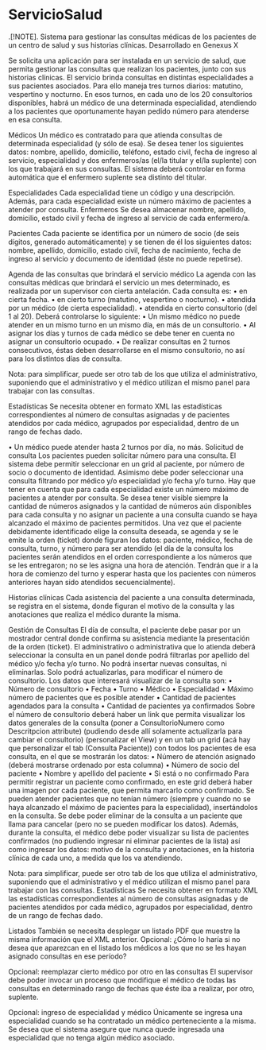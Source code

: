 # ServicioSalud
.[!NOTE].
Sistema para gestionar las consultas médicas de los pacientes de un centro de salud y sus historias clínicas. Desarrollado en Genexus X

Se solicita una aplicación para ser instalada en un servicio de salud, que permita
gestionar las consultas que realizan los pacientes, junto con sus historias clínicas.
El servicio brinda consultas en distintas especialidades a sus pacientes asociados.
Para ello maneja tres turnos diarios: matutino, vespertino y nocturno. En esos
turnos, en cada uno de los 20 consultorios disponibles, habrá un médico de una
determinada especialidad, atendiendo a los pacientes que oportunamente hayan
pedido número para atenderse en esa consulta.

Médicos
Un médico es contratado para que atienda consultas de determinada
especialidad (y sólo de esa).
Se desea tener los siguientes datos: nombre, apellido, domicilio, teléfono,
estado civil, fecha de ingreso al servicio, especialidad y dos enfermeros/as
(el/la titular y el/la suplente) con los que trabajará en sus consultas. El sistema
deberá controlar en forma automática que el enfermero suplente sea distinto
del titular.

Especialidades
Cada especialidad tiene un código y una descripción. Además, para cada
especialidad existe un número máximo de pacientes a atender por consulta.
Enfermeros
Se desea almacenar nombre, apellido, domicilio, estado civil y fecha de ingreso
al servicio de cada enfermero/a.

Pacientes
Cada paciente se identifica por un número de socio (de seis dígitos, generado
automáticamente) y se tienen de él los siguientes datos: nombre, apellido,
domicilio, estado civil, fecha de nacimiento, fecha de ingreso al servicio y
documento de identidad (éste no puede repetirse).

Agenda de las consultas que brindará el servicio médico
La agenda con las consultas médicas que brindará el servicio un mes
determinado, es realizada por un supervisor con cierta antelación.
Cada consulta es:
• en cierta fecha.
• en cierto turno (matutino, vespertino o nocturno).
• atendida por un médico (de cierta especialidad).
• atendida en cierto consultorio (del 1 al 20).
Deberá controlarse lo siguiente:
• Un mismo médico no puede atender en un mismo turno en un mismo
día, en más de un consultorio.
• Al asignar los días y turnos de cada médico se debe tener en cuenta no
asignar un consultorio ocupado.
• De realizar consultas en 2 turnos consecutivos, éstas deben
desarrollarse en el mismo consultorio, no así para los distintos días de
consulta.

Nota: para simplificar, puede ser otro tab de los que utiliza el administrativo,
suponiendo que el administrativo y el médico utilizan el mismo panel para trabajar con
las consultas.

Estadísticas
Se necesita obtener en formato XML las estadísticas correspondientes al número de
consultas asignadas y de pacientes atendidos por cada médico, agrupados por
especialidad, dentro de un rango de fechas dado.

• Un médico puede atender hasta 2 turnos por día, no más.
Solicitud de consulta
Los pacientes pueden solicitar número para una consulta. El sistema debe
permitir seleccionar en un grid al paciente, por número de socio o documento
de identidad. Asimismo debe poder seleccionar una consulta filtrando por
médico y/o especialidad y/o fecha y/o turno.
Hay que tener en cuenta que para cada especialidad existe un número
máximo de pacientes a atender por consulta. Se desea tener visible siempre
la cantidad de números asignados y la cantidad de números aún disponibles
para cada consulta y no asignar un paciente a una consulta cuando se haya
alcanzado el máximo de pacientes permitidos.
Una vez que el paciente debidamente identificado elige la consulta deseada,
se agenda y se le emite la orden (ticket) donde figuran los datos: paciente,
médico, fecha de consulta, turno, y número para ser atendido (el día de la
consulta los pacientes serán atendidos en el orden correspondiente a los números que
se les entregaron; no se les asigna una hora de atención. Tendrán que ir a la hora de
comienzo del turno y esperar hasta que los pacientes con números anteriores hayan
sido atendidos secuencialmente).

Historias clínicas
Cada asistencia del paciente a una consulta determinada, se registra en el
sistema, donde figuran el motivo de la consulta y las anotaciones que realiza el
médico durante la misma.

Gestión de Consultas
El día de consulta, el paciente debe pasar por un mostrador central donde
confirma su asistencia mediante la presentación de la orden (ticket).
El administrativo o administrativa que lo atienda deberá seleccionar la
consulta en un panel donde podrá filtrarlas por apellido del médico y/o fecha
y/o turno. No podrá insertar nuevas consultas, ni eliminarlas. Solo podrá
actualizarlas, para modificar el número de consultorio.
Los datos que interesará visualizar de la consulta son:
• Número de consultorio
• Fecha
• Turno
• Médico
• Especialidad
• Máximo número de pacientes que es posible atender
• Cantidad de pacientes agendados para la consulta
• Cantidad de pacientes ya confirmados
Sobre el número de consultorio deberá haber un link que permita visualizar
los datos generales de la consulta (poner a ConsultorioNumero como
Descritpcion attribute)
(pudiendo desde allí solamente actualizarla para cambiar el consultorio)
(personalizar el View)
y en un tab un grid (acá hay que personalizar el tab (Consulta Paciente)) con
todos los pacientes de esa consulta, en el que se mostrarán los datos:
• Número de atención asignado (deberá mostrarse ordenado por esta
columna)
• Número de socio del paciente
• Nombre y apellido del paciente
• Si está o no confirmado
Para permitir registrar un paciente como confirmado, en este grid deberá
haber una imagen por cada paciente, que permita marcarlo como
confirmado.
Se pueden atender pacientes que no tenían número (siempre y cuando no se
haya alcanzado el máximo de pacientes para la especialidad), insertándolos
en la consulta. Se debe poder eliminar de la consulta a un paciente que llama
para cancelar (pero no se pueden modificar los datos).
Además, durante la consulta, el médico debe poder visualizar su lista de
pacientes confirmados (no pudiendo ingresar ni eliminar pacientes de la lista)
así como ingresar los datos: motivo de la consulta y anotaciones, en la
historia clínica de cada uno, a medida que los va atendiendo.

Nota: para simplificar, puede ser otro tab de los que utiliza el administrativo,
suponiendo que el administrativo y el médico utilizan el mismo panel para trabajar con
las consultas.
Estadísticas
Se necesita obtener en formato XML las estadísticas correspondientes al número de
consultas asignadas y de pacientes atendidos por cada médico, agrupados por
especialidad, dentro de un rango de fechas dado.

Listados
También se necesita desplegar un listado PDF que muestre la misma información que
el XML anterior.
Opcional: ¿Cómo lo haría si no desea que aparezcan en el listado los médicos a los que no se
les hayan asignado consultas en ese período?

Opcional: reemplazar cierto médico por otro en las consultas
El supervisor debe poder invocar un proceso que modifique el médico de todas las
consultas en determinado rango de fechas que éste iba a realizar, por otro,
suplente.

Opcional: ingreso de especialidad y médico
Únicamente se ingresa una especialidad cuando se ha contratado un médico
perteneciente a la misma. Se desea que el sistema asegure que nunca quede
ingresada una especialidad que no tenga algún médico asociado.
